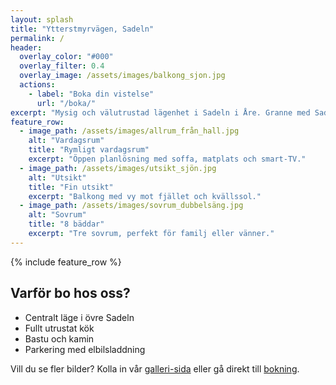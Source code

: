 ```yaml
---
layout: splash
title: "Ytterstmyrvägen, Sadeln"
permalink: /
header:
  overlay_color: "#000"
  overlay_filter: 0.4
  overlay_image: /assets/images/balkong_sjon.jpg
  actions:
    - label: "Boka din vistelse"
      url: "/boka/"
excerpt: "Mysig och välutrustad lägenhet i Sadeln i Åre. Granne med Sadelexpressen och utsikt över Åresjön. Perfekt för skidåkning, cykling och fjällvandring."
feature_row:
  - image_path: /assets/images/allrum_från_hall.jpg
    alt: "Vardagsrum"
    title: "Rymligt vardagsrum"
    excerpt: "Öppen planlösning med soffa, matplats och smart-TV."
  - image_path: /assets/images/utsikt_sjön.jpg
    alt: "Utsikt"
    title: "Fin utsikt"
    excerpt: "Balkong med vy mot fjället och kvällssol."
  - image_path: /assets/images/sovrum_dubbelsäng.jpg
    alt: "Sovrum"
    title: "8 bäddar"
    excerpt: "Tre sovrum, perfekt för familj eller vänner."
---
```


{% include feature_row %}

## Varför bo hos oss?

- Centralt läge i övre Sadeln
- Fullt utrustat kök
- Bastu och kamin
- Parkering med elbilsladdning

Vill du se fler bilder? Kolla in vår <a href="/galleri/">galleri-sida</a> eller gå direkt till <a href="/boka/">bokning</a>.
